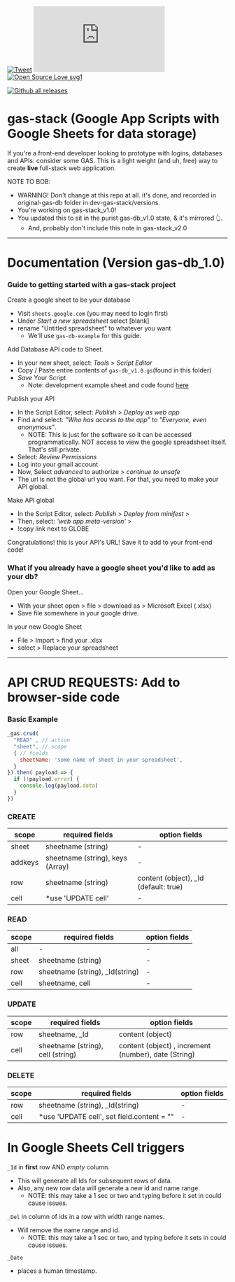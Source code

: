 [![Tweet](https://img.shields.io/twitter/url/https/github.com/jonsn0w/hyde.svg?style=social)](https://twitter.com/BobMain49)
[![Analytics](https://ga-beacon.appspot.com/UA-38514290-17/github.com/Naereen/badges/README.md?pixel)](https://GitHub.com/Naereen/badges/)
[![Open Source Love svg1](https://badges.frapsoft.com/os/v1/open-source.svg?v=103)](https://github.com/robbobfrh84/coronavirus-visualizations)

[![Github all releases](https://img.shields.io/github/downloads/Naereen/StrapDown.js/total.svg)](https://GitHub.com/Naereen/StrapDown.js/releases/)



# gas-stack (Google App Scripts with Google Sheets for data storage)
If you're a front-end developer looking to prototype with logins, databases and APIs: consider some GAS. This is a light weight (and uh, free) way to create **live** full-stack web application.

NOTE TO BOB:
- WARNING! Don't change at this repo at all. it's done, and recorded in original-gas-db folder in dev-gas-stack/versions.
- You're working on gas-stack_v1.0!
- You updated this to sit in the purist gas-db_v1.0 state, & it's mirrored 👆.
  - And, probably don't include this note in gas-stack_v2.0


----
# Documentation (Version gas-db_1.0)

### Guide to getting started with a gas-stack project

Create a google sheet to be your database
- Visit `sheets.google.com` (you may need to login first)
- Under *Start a new spreadsheet* select [blank]
- rename "Untitled spreadsheet" to whatever you want
  - We'll use `gas-db-example` for this guide.

Add Database API code to Sheet.
* In your new sheet, select: *Tools* > *Script Editor*
* Copy / Paste entire contents of `gas-db_v1.0.gs`(found in this folder)
* *Save* Your Script
  * Note: development example sheet and code found [here](https://docs.google.com/spreadsheets/d/1obGKnWSuQsXNyBUP2h5UOjszPiPgkYk7aVZdRSScnEI/edit#gid=0)

Publish your API
* In the Script Editor, select: *Publish* > *Deploy as web app*
* Find and select: *"Who has access to the app"* to *"Everyone, even anonymous"*.
  * NOTE: This is just for the software so it can be accessed programmatically. NOT access to view the google spreadsheet itself. That's still private.
* Select: *Review Permissions*
* Log into your gmail account
* Now, Select *advanced* to authorize > *continue to unsafe*
* The url is not the global url you want. For that, you need to make your API global.

Make API global
* In the Script Editor, select: *Publish* > *Deploy from minifest* >
* Then, select: *'web app meta-version'* >
* !copy link next to GLOBE

Congratulations! this is your API's URL! Save it to add to your front-end code!


### What if you already have a google sheet you'd like to add as your db?

Open your Google Sheet...
* With your sheet open > file > download as > Microsoft Excel (.xlsx)
* Save file somewhere in your google drive.

In your new Google Sheet
* File > Import > find your .xlsx
* select > Replace your spreadsheet

---
# API CRUD REQUESTS: Add to browser-side code

### Basic Example
```javascript
_gas.crud(
  "READ" , // action
  "sheet", // scope
  { // fields
    sheetName: 'some name of sheet in your spreadsheet',
  }
}).then( payload => {
  if (!payload.error) {
    console.log(payload.data)
  }
})
```

### CREATE
| scope        | required fields           | option fields  |
| ------------- | ------------- | ----- |
| sheet      | sheetname (string)	 | - |
| addkeys      | sheetname (string), keys (Array)	 | - |
| row      | sheetname (string)	      |   content (object), _Id (default: true) |
| cell | *use 'UPDATE cell'      | - |

### READ
| scope        | required fields           | option fields  |
| ------------- | ------------- | ----- |
| all      | - | - |
| sheet    | sheetname (string)	| - |
| row      | sheetname (string), _Id(string) | - |
| cell | sheetname, cell | - |

### UPDATE
| scope        | required fields           | option fields  |
| ------------- | ------------- | ----- |
| row      | sheetname, _Id	 | content (object) |
| cell | sheetname (string), cell (string) | content (object) , increment (number), date (String) |

### DELETE
| scope        | required fields           | option fields  |
| ------------- | ------------- | ----- |
| row      | sheetname (string), _Id(string) | - |
| cell | *use 'UPDATE cell', set field.content = "" | - |

# In Google Sheets Cell triggers

`_Id` in **first** row AND _empty_ column.
- This will generate all Ids for subsequent rows of data.
- Also, any new row data will generate a new id and name range.
  - NOTE: this may take a 1 sec or two and typing before it set in could cause issues.

`_Del` in column of ids in a row with width range names.  
- Will remove the name range and id.
  - NOTE: this may take a 1 sec or two, and typing before it sets in could cause issues.

`_Date`
- places a human timestamp.
